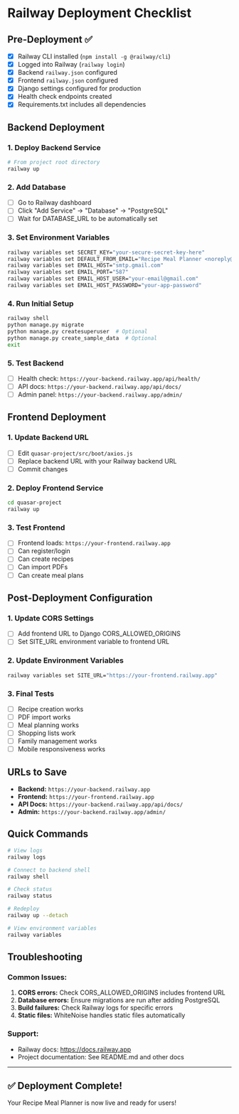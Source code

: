 # Railway Deployment Checklist

## Pre-Deployment ✅

- [x] Railway CLI installed (`npm install -g @railway/cli`)
- [x] Logged into Railway (`railway login`)
- [x] Backend `railway.json` configured
- [x] Frontend `railway.json` configured
- [x] Django settings configured for production
- [x] Health check endpoints created
- [x] Requirements.txt includes all dependencies

## Backend Deployment

### 1. Deploy Backend Service
```bash
# From project root directory
railway up
```

### 2. Add Database
- [ ] Go to Railway dashboard
- [ ] Click "Add Service" → "Database" → "PostgreSQL"
- [ ] Wait for DATABASE_URL to be automatically set

### 3. Set Environment Variables
```bash
railway variables set SECRET_KEY="your-secure-secret-key-here"
railway variables set DEFAULT_FROM_EMAIL="Recipe Meal Planner <noreply@yourapp.com>"
railway variables set EMAIL_HOST="smtp.gmail.com"
railway variables set EMAIL_PORT="587"
railway variables set EMAIL_HOST_USER="your-email@gmail.com"
railway variables set EMAIL_HOST_PASSWORD="your-app-password"
```

### 4. Run Initial Setup
```bash
railway shell
python manage.py migrate
python manage.py createsuperuser  # Optional
python manage.py create_sample_data  # Optional
exit
```

### 5. Test Backend
- [ ] Health check: `https://your-backend.railway.app/api/health/`
- [ ] API docs: `https://your-backend.railway.app/api/docs/`
- [ ] Admin panel: `https://your-backend.railway.app/admin/`

## Frontend Deployment

### 1. Update Backend URL
- [ ] Edit `quasar-project/src/boot/axios.js`
- [ ] Replace backend URL with your Railway backend URL
- [ ] Commit changes

### 2. Deploy Frontend Service
```bash
cd quasar-project
railway up
```

### 3. Test Frontend
- [ ] Frontend loads: `https://your-frontend.railway.app`
- [ ] Can register/login
- [ ] Can create recipes
- [ ] Can import PDFs
- [ ] Can create meal plans

## Post-Deployment Configuration

### 1. Update CORS Settings
- [ ] Add frontend URL to Django CORS_ALLOWED_ORIGINS
- [ ] Set SITE_URL environment variable to frontend URL

### 2. Update Environment Variables
```bash
railway variables set SITE_URL="https://your-frontend.railway.app"
```

### 3. Final Tests
- [ ] Recipe creation works
- [ ] PDF import works
- [ ] Meal planning works
- [ ] Shopping lists work
- [ ] Family management works
- [ ] Mobile responsiveness works

## URLs to Save

- **Backend:** `https://your-backend.railway.app`
- **Frontend:** `https://your-frontend.railway.app`
- **API Docs:** `https://your-backend.railway.app/api/docs/`
- **Admin:** `https://your-backend.railway.app/admin/`

## Quick Commands

```bash
# View logs
railway logs

# Connect to backend shell
railway shell

# Check status
railway status

# Redeploy
railway up --detach

# View environment variables
railway variables
```

## Troubleshooting

### Common Issues:
1. **CORS errors:** Check CORS_ALLOWED_ORIGINS includes frontend URL
2. **Database errors:** Ensure migrations are run after adding PostgreSQL
3. **Build failures:** Check Railway logs for specific errors
4. **Static files:** WhiteNoise handles static files automatically

### Support:
- Railway docs: https://docs.railway.app
- Project documentation: See README.md and other docs

---

## ✅ Deployment Complete!

Your Recipe Meal Planner is now live and ready for users!